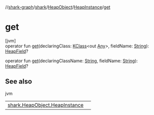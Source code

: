 //[shark-graph](../../../../index.md)/[shark](../../index.md)/[HeapObject](../index.md)/[HeapInstance](index.md)/[get](get.md)

# get

[jvm]\
operator fun [get](get.md)(declaringClass: [KClass](https://kotlinlang.org/api/latest/jvm/stdlib/kotlin.reflect/-k-class/index.html)&lt;out [Any](https://kotlinlang.org/api/latest/jvm/stdlib/kotlin/-any/index.html)&gt;, fieldName: [String](https://kotlinlang.org/api/latest/jvm/stdlib/kotlin/-string/index.html)): [HeapField](../../-heap-field/index.md)?

operator fun [get](get.md)(declaringClassName: [String](https://kotlinlang.org/api/latest/jvm/stdlib/kotlin/-string/index.html), fieldName: [String](https://kotlinlang.org/api/latest/jvm/stdlib/kotlin/-string/index.html)): [HeapField](../../-heap-field/index.md)?

## See also

jvm

| | |
|---|---|
| [shark.HeapObject.HeapInstance](read-field.md) |  |
